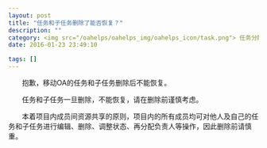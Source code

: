 ```yaml
---
layout: post
title: "任务和子任务删除了能否恢复？"
description: ""
category: <img src="/oahelps/oahelps_img/oahelps_icon/task.png"> 任务分配与使用
date: 2016-01-23 23:49:10

tags: []
---
```

&#160; &#160; &#160; &#160;抱歉，移动OA的任务和子任务删除后不能恢复。

&#160; &#160; &#160; &#160;任务和子任务一旦删除，不能恢复，请在删除前谨慎考虑。

&#160; &#160; &#160; &#160;本着项目内成员间资源共享的原则，项目内的所有成员均可对他人及自己的任务和子任务进行编辑、删除、调整状态、再分配负责人等操作，因此删除前请慎重。

